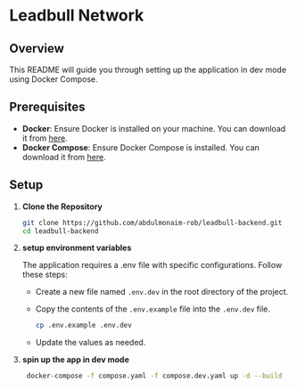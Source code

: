 # Leadbull Network


## Overview
This README will guide you through setting up the application in dev mode using Docker Compose.

## Prerequisites

- **Docker**: Ensure Docker is installed on your machine. You can download it from [here](https://www.docker.com/get-started).
- **Docker Compose**: Ensure Docker Compose is installed. You can download it from [here](https://docs.docker.com/compose/install/).


## Setup

1. **Clone the Repository**

   ```bash
   git clone https://github.com/abdulmonaim-rob/leadbull-backend.git
   cd leadbull-backend
    ```

2. **setup environment variables**

    The application requires a .env file with specific configurations.
    Follow these steps:

    - Create a new file named `.env.dev` in the root directory of the project.

    - Copy the contents of the `.env.example` file into the `.env.dev` file.

         ``` bash
         cp .env.example .env.dev
         ```

    - Update the values as needed.

3. **spin up the app in dev mode**

   ```bash
    docker-compose -f compose.yaml -f compose.dev.yaml up -d --build
   ```

